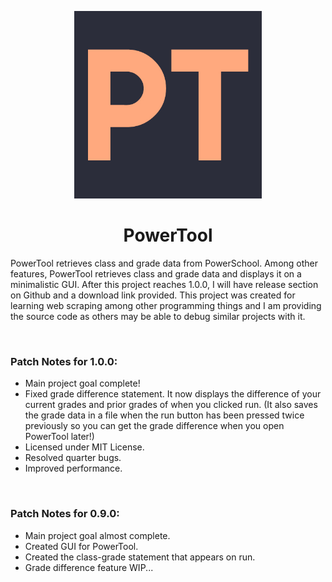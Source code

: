 [<div style="text-align:center"><img src="PowerTool.jpg" width="300"/></div>](PowerTool.jpg)

<center> <h1>PowerTool</h1> </center>

PowerTool retrieves class and grade data from PowerSchool. Among other features, PowerTool retrieves class and grade data and displays it on a minimalistic GUI. After this project reaches 1.0.0, I will have release section on Github and a download link provided. This project was created for learning web scraping among other programming things and I am providing the source code as others may be able to debug similar projects with it.

<br />

### Patch Notes for 1.0.0:

- Main project goal complete!
- Fixed grade difference statement. It now displays the difference of your current grades and prior grades of when you clicked run. (It also saves the grade data in a file when the run button has been pressed twice previously so you can get the grade difference when you open PowerTool later!)
- Licensed under MIT License.
- Resolved quarter bugs.
- Improved performance.

<br />

### Patch Notes for 0.9.0:

- Main project goal almost complete.
- Created GUI for PowerTool.
- Created the class-grade statement that appears on run.
- Grade difference feature WIP...
